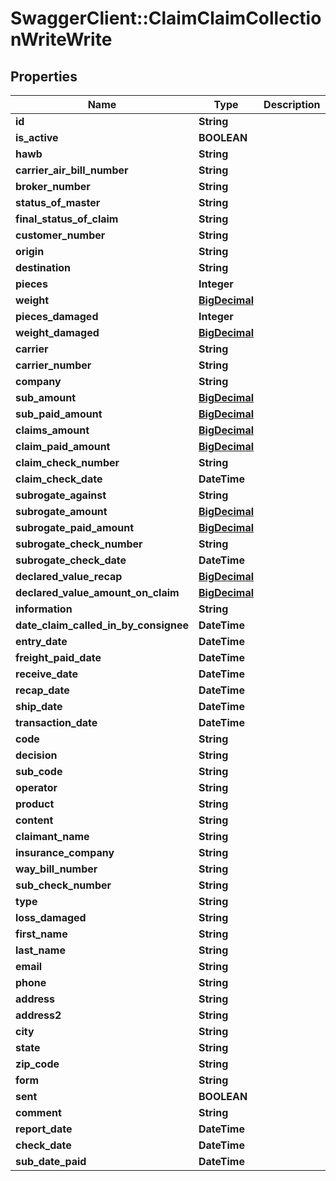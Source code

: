 # SwaggerClient::ClaimClaimCollectionWriteWrite

## Properties
Name | Type | Description | Notes
------------ | ------------- | ------------- | -------------
**id** | **String** |  | [optional] 
**is_active** | **BOOLEAN** |  | [optional] 
**hawb** | **String** |  | [optional] 
**carrier_air_bill_number** | **String** |  | [optional] 
**broker_number** | **String** |  | [optional] 
**status_of_master** | **String** |  | [optional] 
**final_status_of_claim** | **String** |  | [optional] 
**customer_number** | **String** |  | [optional] 
**origin** | **String** |  | [optional] 
**destination** | **String** |  | [optional] 
**pieces** | **Integer** |  | [optional] 
**weight** | [**BigDecimal**](BigDecimal.md) |  | [optional] 
**pieces_damaged** | **Integer** |  | [optional] 
**weight_damaged** | [**BigDecimal**](BigDecimal.md) |  | [optional] 
**carrier** | **String** |  | [optional] 
**carrier_number** | **String** |  | [optional] 
**company** | **String** |  | [optional] 
**sub_amount** | [**BigDecimal**](BigDecimal.md) |  | [optional] 
**sub_paid_amount** | [**BigDecimal**](BigDecimal.md) |  | [optional] 
**claims_amount** | [**BigDecimal**](BigDecimal.md) |  | [optional] 
**claim_paid_amount** | [**BigDecimal**](BigDecimal.md) |  | [optional] 
**claim_check_number** | **String** |  | [optional] 
**claim_check_date** | **DateTime** |  | [optional] 
**subrogate_against** | **String** |  | [optional] 
**subrogate_amount** | [**BigDecimal**](BigDecimal.md) |  | [optional] 
**subrogate_paid_amount** | [**BigDecimal**](BigDecimal.md) |  | [optional] 
**subrogate_check_number** | **String** |  | [optional] 
**subrogate_check_date** | **DateTime** |  | [optional] 
**declared_value_recap** | [**BigDecimal**](BigDecimal.md) |  | [optional] 
**declared_value_amount_on_claim** | [**BigDecimal**](BigDecimal.md) |  | [optional] 
**information** | **String** |  | [optional] 
**date_claim_called_in_by_consignee** | **DateTime** |  | [optional] 
**entry_date** | **DateTime** |  | [optional] 
**freight_paid_date** | **DateTime** |  | [optional] 
**receive_date** | **DateTime** |  | [optional] 
**recap_date** | **DateTime** |  | [optional] 
**ship_date** | **DateTime** |  | [optional] 
**transaction_date** | **DateTime** |  | [optional] 
**code** | **String** |  | [optional] 
**decision** | **String** |  | [optional] 
**sub_code** | **String** |  | [optional] 
**operator** | **String** |  | [optional] 
**product** | **String** |  | [optional] 
**content** | **String** |  | [optional] 
**claimant_name** | **String** |  | [optional] 
**insurance_company** | **String** |  | [optional] 
**way_bill_number** | **String** |  | [optional] 
**sub_check_number** | **String** |  | [optional] 
**type** | **String** |  | [optional] 
**loss_damaged** | **String** |  | [optional] 
**first_name** | **String** |  | [optional] 
**last_name** | **String** |  | [optional] 
**email** | **String** |  | [optional] 
**phone** | **String** |  | [optional] 
**address** | **String** |  | [optional] 
**address2** | **String** |  | [optional] 
**city** | **String** |  | [optional] 
**state** | **String** |  | [optional] 
**zip_code** | **String** |  | [optional] 
**form** | **String** |  | [optional] 
**sent** | **BOOLEAN** |  | [optional] 
**comment** | **String** |  | [optional] 
**report_date** | **DateTime** |  | [optional] 
**check_date** | **DateTime** |  | [optional] 
**sub_date_paid** | **DateTime** |  | [optional] 

